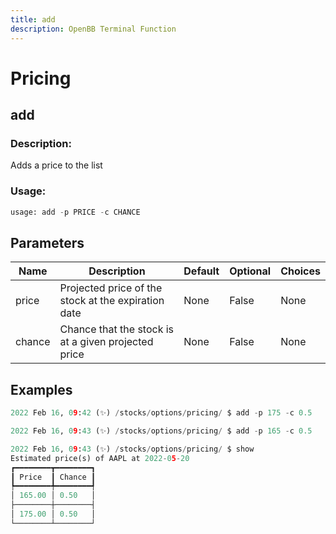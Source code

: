 ```yaml
---
title: add
description: OpenBB Terminal Function
---
```


# Pricing

## add

### Description: 

Adds a price to the list

### Usage: 
```python
usage: add -p PRICE -c CHANCE
```

## Parameters

| Name | Description | Default | Optional | Choices |
| ---- | ----------- | ------- | -------- | ------- |
| price | Projected price of the stock at the expiration date | None | False | None |
| chance | Chance that the stock is at a given projected price | None | False | None |


## Examples

```python
2022 Feb 16, 09:42 (✨) /stocks/options/pricing/ $ add -p 175 -c 0.5

2022 Feb 16, 09:43 (✨) /stocks/options/pricing/ $ add -p 165 -c 0.5

2022 Feb 16, 09:43 (✨) /stocks/options/pricing/ $ show
Estimated price(s) of AAPL at 2022-05-20
┏━━━━━━━━┳━━━━━━━━┓
┃ Price  ┃ Chance ┃
┡━━━━━━━━╇━━━━━━━━┩
│ 165.00 │ 0.50   │
├────────┼────────┤
│ 175.00 │ 0.50   │
└────────┴────────┘
```

